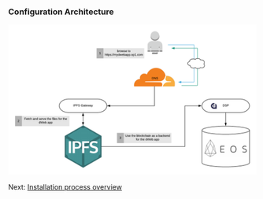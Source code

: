### Configuration Architecture <a name="architecture"></a>

![dWeb architecture](images/dWeb-arch.png)


Next: [Installation process overview](docs/04-overview.md)